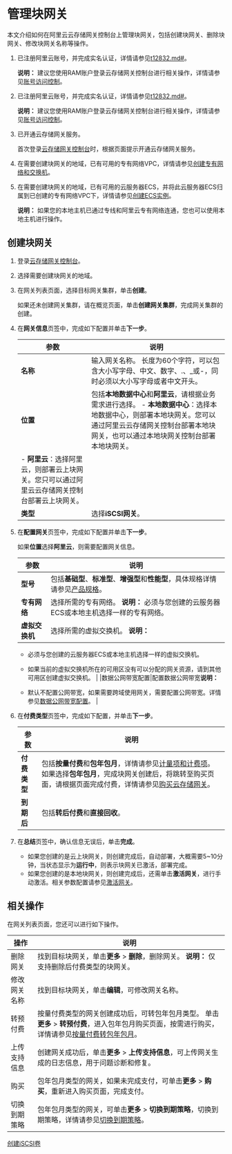 # 管理块网关

本文介绍如何在阿里云云存储网关控制台上管理块网关，包括创建块网关、删除块网关、修改块网关名称等操作。

1.  已注册阿里云账号，并完成实名认证，详情请参见[t12832.md\#]()。

    **说明：** 建议您使用RAM账户登录云存储网关控制台进行相关操作，详情请参见[账号访问控制](/cn.zh-CN/最佳实践/账号访问控制.md)。

2.  已注册阿里云账号，并完成实名认证，详情请参见[t12832.md\#]()。

    **说明：** 建议您使用RAM账户登录云存储网关控制台进行相关操作，详情请参见[账号访问控制](/cn.zh-CN/最佳实践/账号访问控制.md)。

3.  已开通云存储网关服务。

    首次登录[云存储网关控制台](https://sgwnew.console.aliyun.com/)时，根据页面提示开通云存储网关服务。

4.  在需要创建块网关的地域，已有可用的专有网络VPC，详情请参见[创建专有网络和交换机](/cn.zh-CN/快速入门/搭建IPv4专有网络.md)。
5.  在需要创建块网关的地域，已有可用的云服务器ECS，并将此云服务器ECS归属到已创建的专有网络VPC下，详情请参见[创建ECS实例]()。

    **说明：** 如果您的本地主机已通过专线和阿里云专有网络连通，您也可以使用本地主机进行操作。


## 创建块网关

1.  登录[云存储网关控制台](https://sgwnew.console.aliyun.com/)。

2.  选择需要创建块网关的地域。

3.  在网关列表页面，选择目标网关集群，单击**创建**。

    如果还未创建网关集群，请在概览页面，单击**创建网关集群**，完成网关集群的创建。

4.  在**网关信息**页签中，完成如下配置并单击**下一步**。

    |参数|说明|
    |--|--|
    |**名称**|输入网关名称。 长度为60个字符，可以包含大小写字母、中文、数字、.、\_或-，同时必须以大小写字母或者中文开头。 |
    |**位置**|包括**本地数据中心**和**阿里云**，请根据业务需求进行选择。     -   **本地数据中心**：选择本地数据中心，则部署本地块网关。您可以通过阿里云云存储网关控制台部署本地块网关，也可以通过本地块网关控制台部署本地块网关。
    -   **阿里云**：选择阿里云，则部署云上块网关。您只可以通过阿里云云存储网关控制台部署云上块网关。 |
    |**类型**|选择**iSCSI网关**。|

5.  在**配置网关**页签中，完成如下配置并单击**下一步**。

    如果**位置**选择**阿里云**，则需要配置网关信息。

    |参数|说明|
    |--|--|
    |**型号**|包括**基础型**、**标准型**、**增强型**和**性能型**，具体规格详情请参见[产品规格](/cn.zh-CN/产品简介/产品规格.md)。|
    |**专有网络**|选择所需的专有网络。 **说明：** 必须与您创建的云服务器ECS或本地主机选择一样的专有网络。 |
    |**虚拟交换机**|选择所需的虚拟交换机。 **说明：**

    -   必须与您创建的云服务器ECS或本地主机选择一样的虚拟交换机。
    -   如果当前的虚拟交换机所在的可用区没有可以分配的网关资源，请到其他可用区创建虚拟交换机。 |
    |数据公网带宽配置|配置数据公网带宽**说明：**

    -   默认不配置公网带宽，如果需要跨域使用网关，需要配置公网带宽。详情参见[数据公网带宽配置](/cn.zh-CN/云控制台用户指南/块网关/数据公网带宽配置.md)。 |

6.  在**付费类型**页签中，完成如下配置，并单击**下一步**。

    |参数|说明|
    |--|--|
    |**付费类型**|包括**按量付费**和**包年包月**，详情请参见[计量项和计费项](/cn.zh-CN/计量计费/计量项和计费项.md)。 如果选择**包年包月**，完成块网关创建后，将跳转至购买页面，请根据页面完成付费，详情请参见[购买云存储网关](/cn.zh-CN/计量计费/包年包月/购买云存储网关.md)。 |
    |**到期后**|包括**转后付费**和**直接回收**。|

7.  在**总结**页签中，确认信息无误后，单击**完成**。

    -   如果您创建的是云上块网关，则创建完成后，自动部署，大概需要5~10分钟，当状态显示为**运行中**，则表示块网关已激活，部署完成。
    -   如果您创建的是本地块网关，则创建完成后，还需单击**激活网关**，进行手动激活。相关参数配置请参见[激活网关](/cn.zh-CN/本地控制台用户指南/块网关/部署本地块网关控制台.md)。

## 相关操作

在网关列表页面，您还可以进行如下操作。

|操作|说明|
|--|--|
|删除网关|找到目标块网关，单击**更多** \> **删除**，删除网关。 **说明：** 仅支持删除后付费类型的块网关。 |
|修改网关名称|找到目标块网关，单击**编辑**，可修改网关名称。|
|转预付费|按量付费类型的网关创建成功后，可转包年包月类型。 单击**更多** \> **转预付费**，进入包年包月购买页面，按需进行购买，详情请参见[按量付费转包年包月](/cn.zh-CN/计量计费/按量付费转包年包月.md)。 |
|上传支持信息|创建网关成功后，单击**更多** \> **上传支持信息**，可上传网关生成的日志信息，用于问题诊断和修复。|
|购买|包年包月类型的网关，如果未完成支付，可单击**更多** \> **购买**，重新进入购买页面，完成支付。|
|切换到期策略|包年包月类型的网关，可单击**更多** \> **切换到期策略**，切换到期策略，详情请参见[切换到期策略](/cn.zh-CN/计量计费/包年包月/切换到期策略.md)。|

[创建iSCSI卷](/cn.zh-CN/云控制台用户指南/块网关/管理iSCSI卷.md)

